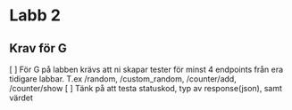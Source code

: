 # Labb 2

## Krav för G

[ ] För G på labben krävs att ni skapar tester för minst 4 endpoints från era tidigare labbar. T.ex /random, /custom_random, /counter/add, /counter/show
[ ] Tänk på att testa statuskod, typ av response(json), samt värdet
